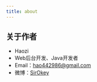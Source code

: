 ```yaml
---
title: about
---
```

## 关于作者
- Haozi
- Web后台开发、Java开发者
- Email：hao442986@gmail.com
- 微博：[SirOkey](http://weibo.com/u/2495028241/home?wvr=5&uut=fin&from=reg)